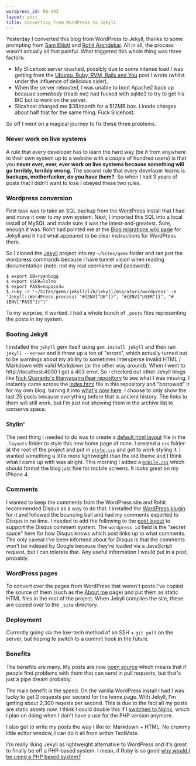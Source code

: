 ```yaml
--- 
wordpress_id: RB-293
layout: post
title: Converting from WordPress to Jekyll
---
```


Yesterday I converted this blog from WordPress to Jekyll, thanks to some prompting from <a href='http://twitter.com/lenary'>Sam Elliott</a> and <a href='http://twitter.com/rohitarondekar'>Rohit Arondekar</a>. All in all, the process wasn't actually all that painful. What triggered this whole thing was three factors:

* My Slicehost server crashed, possibly due to some intense load I was getting from the <a href='http://ryanbigg.com/2010/12/ubuntu-ruby-rvm-rails-and-you'>Ubuntu, Ruby, RVM, Rails and You</a> post I wrote (whilst under the influence of delicious cider).
* When the server rebooted, I was unable to boot Apache2 back up because *somebody* (read: me) had fucked with sqlite3 to try to get his IRC bot to work on the server.
* Slicehost charged me $38/month for a 512MB box. Linode charges about half that for the same thing. Fuck Slicehost.

So off I went on a magical journey to fix these three problems.

### Never work on live systems

A rule that every developer has to learn the hard way (be it from anywhere to their own system up to a website with a couple of hundred users) is that you **never ever, ever, ever work on live systems because something will go terribly, terribly wrong**. The second rule that every developer learns is **backups, motherfucker, do you have them?**. So when I had 3 years of posts that I didn't want to lose I obeyed these two rules.

### Wordpress conversion

First task was to take an SQL backup from the WordPress install that I had and move it over to my own system. Next, I imported this SQL into a local install of MySQL and made sure it was the latest-and-greatest. Sure, enough it was. Rohit had pointed me at the <a href='https://github.com/mojombo/jekyll/wiki/blog-migrations'>Blog migrations wiki page</a> for Jekyll and it had what appeared to be clear instructions for WordPress there.

So I cloned the <a href='http://github.com/mojombo/jekyll'>Jekyll</a> project into my `~/Sites/gems` folder and ran just the wordpress commands because I have tunnel vision when reading documentation (note: not my real username and password):

    $ export DB=ryanbigg
    $ export USER=lolno 
    $ export PASS=nopass4u 
    $ ruby -r '~/Sites/gems/jekyll/lib/jekyll/migrators/wordpress' -e 'Jekyll::WordPress.process( "#{ENV["DB"]}", "#{ENV["USER"]}", "#{ENV["PASS"]}")'

To my surprise, it worked. I had a whole bunch of `_posts` files representing the posts in my system. 

### Booting Jekyll

I installed the `jekyll` gem itself using `gem install jekyll` and then ran `jekyll --server` and it threw up a ton of "errors", which actually turned out to be warnings about my ability to sometimes intersperse invalid HTML / Markdown with valid Markdown (or the other way around). When I went to http://localhost:4000 I got a 403 error. So I checked out other Jekyll blogs like <a href='http://github.com/qrush/litanyagainstfear'>Nick Quaranto's litanyagainstfear repository</a> to see what I was missing. I instantly came across the <a href='https://github.com/qrush/litanyagainstfear/blob/master/index.html'>index.html</a> file in this repository and "borrowed" it for my own blog, turning it into <a href='https://github.com/radar/ryanbigg.com/blob/master/index.html'>what's now here</a>. I choose to only show the last 25 posts because everything before that is ancient history. The links to them will still work, but I'm just not showing them in the archive list to conserve space.

### Stylin'

The next thing I needed to do was to create a <a href='https://github.com/radar/ryanbigg.com/blob/master/_layouts/default.html'>default.html layout</a> file in the `_layouts` folder to style this new home page of mine. I created a `css` folder at the root of the project and put in <a href='https://github.com/radar/ryanbigg.com/blob/master/css/style.css'>`style.css`</a> and got to work styling it. I wanted something a little more lightweight than the old theme and I think what I came up with was alright. This morning I added a <a href='https://github.com/radar/ryanbigg.com/blob/master/css/mobile.css'>`mobile.css`</a> which should format the blog just fine for mobile screens. It looks great on my iPhone 4.

### Comments

I wanted to keep the comments from the WordPress site and Rohit recommended Disqus as a way to do that. I installed the <a href='http://wordpress.org/extend/plugins/disqus-comment-system/'>WordPress plugin</a> for it and followed the bouncing ball and had my comments exported to Disqus in no time. I needed to add the following to the <a href='https://github.com/radar/ryanbigg.com/blob/0c30ab8b5b9721b16fa125d94270d797d4eb556e/_layouts/post.html#L16-30'>post layout</a> to support the Disqus comment system. The `wordpress_id` field is the "secret sauce" here for how Disqus knows which post links up to what comments. The only caveat I've been informed about for Disqus is that the comments won't be indexed by Google because they're loaded via a JavaScript request, but I can tolerate that. Any useful information I would put in a post, probably.

### WordPress pages

To convert over the pages from WordPress that weren't posts I've copied the source of them (such as the <a href='http://ryanbigg.com/about-me.html'>About me</a> page) and put them as static HTML files in the root of the project. When Jekyll compiles the site, these are copied over to the `_site` directory.

### Deployment

Currently going via the low-tech method of an SSH + `git pull` on the server, but hoping to switch to a commit hook in the future.

### Benefits

The benefits are many. My posts are now <a href='http://github.com/radar/ryanbigg.com'>open source</a> which means that if people find problems with them that can send in pull requests, but that's just a pipe dream probably. 

The main benefit is the speed. On the vanilla WordPress install I had I was lucky to get 2 requests per second for the home page. With Jekyll, I'm getting about 2,300 reqests per second. This is due to the fact all my posts are static assets now. I think I could double this if I <a href='http://ryanbigg.com/2009/06/how-to-make-your-rails-application-578-times-faster/'>switched to Nginx</a>, which I plan on doing when I don't have a use for the PHP version anymore.

I also get to write my posts the way I like to: Markdown + HTML. No crummy little editor window, I can do it all from within TextMate.

I'm really liking Jekyll as lightweight alternative to WordPress and it's great to finally be off a PHP-based system. I mean, if Ruby is so good <a href='http://en.wikipedia.org/wiki/Not_Invented_Here'>why would I be using a PHP based system?</a>


